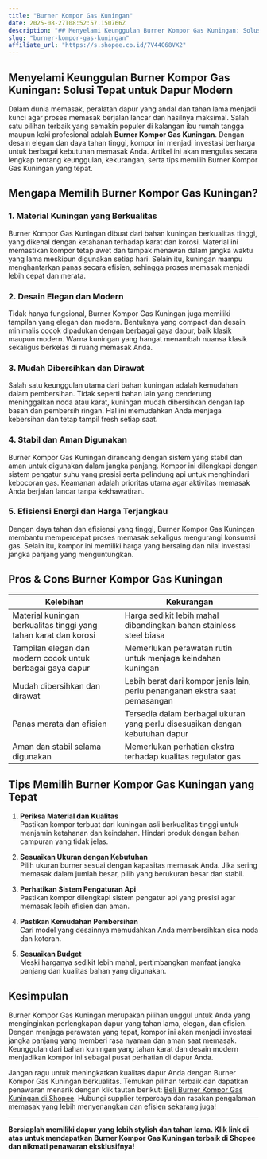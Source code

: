 ```yaml
---
title: "Burner Kompor Gas Kuningan"
date: 2025-08-27T08:52:57.150766Z
description: "## Menyelami Keunggulan Burner Kompor Gas Kuningan: Solusi Tepat untuk Dapur Modern..."
slug: "burner-kompor-gas-kuningan"
affiliate_url: "https://s.shopee.co.id/7V44C68VX2"
---
```

## Menyelami Keunggulan Burner Kompor Gas Kuningan: Solusi Tepat untuk Dapur Modern

Dalam dunia memasak, peralatan dapur yang andal dan tahan lama menjadi kunci agar proses memasak berjalan lancar dan hasilnya maksimal. Salah satu pilihan terbaik yang semakin populer di kalangan ibu rumah tangga maupun koki profesional adalah **Burner Kompor Gas Kuningan**. Dengan desain elegan dan daya tahan tinggi, kompor ini menjadi investasi berharga untuk berbagai kebutuhan memasak Anda. Artikel ini akan mengulas secara lengkap tentang keunggulan, kekurangan, serta tips memilih Burner Kompor Gas Kuningan yang tepat.

## Mengapa Memilih Burner Kompor Gas Kuningan?

### 1. Material Kuningan yang Berkualitas

Burner Kompor Gas Kuningan dibuat dari bahan kuningan berkualitas tinggi, yang dikenal dengan ketahanan terhadap karat dan korosi. Material ini memastikan kompor tetap awet dan tampak menawan dalam jangka waktu yang lama meskipun digunakan setiap hari. Selain itu, kuningan mampu menghantarkan panas secara efisien, sehingga proses memasak menjadi lebih cepat dan merata.

### 2. Desain Elegan dan Modern

Tidak hanya fungsional, Burner Kompor Gas Kuningan juga memiliki tampilan yang elegan dan modern. Bentuknya yang compact dan desain minimalis cocok dipadukan dengan berbagai gaya dapur, baik klasik maupun modern. Warna kuningan yang hangat menambah nuansa klasik sekaligus berkelas di ruang memasak Anda.

### 3. Mudah Dibersihkan dan Dirawat

Salah satu keunggulan utama dari bahan kuningan adalah kemudahan dalam pembersihan. Tidak seperti bahan lain yang cenderung meninggalkan noda atau karat, kuningan mudah dibersihkan dengan lap basah dan pembersih ringan. Hal ini memudahkan Anda menjaga kebersihan dan tetap tampil fresh setiap saat.

### 4. Stabil dan Aman Digunakan

Burner Kompor Gas Kuningan dirancang dengan sistem yang stabil dan aman untuk digunakan dalam jangka panjang. Kompor ini dilengkapi dengan sistem pengatur suhu yang presisi serta pelindung api untuk menghindari kebocoran gas. Keamanan adalah prioritas utama agar aktivitas memasak Anda berjalan lancar tanpa kekhawatiran.

### 5. Efisiensi Energi dan Harga Terjangkau

Dengan daya tahan dan efisiensi yang tinggi, Burner Kompor Gas Kuningan membantu mempercepat proses memasak sekaligus mengurangi konsumsi gas. Selain itu, kompor ini memiliki harga yang bersaing dan nilai investasi jangka panjang yang menguntungkan.

## Pros & Cons Burner Kompor Gas Kuningan

| Kelebihan | Kekurangan |
|------------|--------------|
| Material kuningan berkualitas tinggi yang tahan karat dan korosi | Harga sedikit lebih mahal dibandingkan bahan stainless steel biasa |
| Tampilan elegan dan modern cocok untuk berbagai gaya dapur | Memerlukan perawatan rutin untuk menjaga keindahan kuningan |
| Mudah dibersihkan dan dirawat | Lebih berat dari kompor jenis lain, perlu penanganan ekstra saat pemasangan |
| Panas merata dan efisien | Tersedia dalam berbagai ukuran yang perlu disesuaikan dengan kebutuhan dapur |
| Aman dan stabil selama digunakan | Memerlukan perhatian ekstra terhadap kualitas regulator gas |

## Tips Memilih Burner Kompor Gas Kuningan yang Tepat

1. **Periksa Material dan Kualitas**  
Pastikan kompor terbuat dari kuningan asli berkualitas tinggi untuk menjamin ketahanan dan keindahan. Hindari produk dengan bahan campuran yang tidak jelas.

2. **Sesuaikan Ukuran dengan Kebutuhan**  
Pilih ukuran burner sesuai dengan kapasitas memasak Anda. Jika sering memasak dalam jumlah besar, pilih yang berukuran besar dan stabil.

3. **Perhatikan Sistem Pengaturan Api**  
Pastikan kompor dilengkapi sistem pengatur api yang presisi agar memasak lebih efisien dan aman.

4. **Pastikan Kemudahan Pembersihan**  
Cari model yang desainnya memudahkan Anda membersihkan sisa noda dan kotoran.

5. **Sesuaikan Budget**  
Meski harganya sedikit lebih mahal, pertimbangkan manfaat jangka panjang dan kualitas bahan yang digunakan.

## Kesimpulan

Burner Kompor Gas Kuningan merupakan pilihan unggul untuk Anda yang menginginkan perlengkapan dapur yang tahan lama, elegan, dan efisien. Dengan menjaga perawatan yang tepat, kompor ini akan menjadi investasi jangka panjang yang memberi rasa nyaman dan aman saat memasak. Keunggulan dari bahan kuningan yang tahan karat dan desain modern menjadikan kompor ini sebagai pusat perhatian di dapur Anda.

Jangan ragu untuk meningkatkan kualitas dapur Anda dengan Burner Kompor Gas Kuningan berkualitas. Temukan pilihan terbaik dan dapatkan penawaran menarik dengan klik tautan berikut: [Beli Burner Kompor Gas Kuningan di Shopee](https://s.shopee.co.id/7V44C68VX2). Hubungi supplier terpercaya dan rasakan pengalaman memasak yang lebih menyenangkan dan efisien sekarang juga!

---

**Bersiaplah memiliki dapur yang lebih stylish dan tahan lama. Klik link di atas untuk mendapatkan Burner Kompor Gas Kuningan terbaik di Shopee dan nikmati penawaran eksklusifnya!**